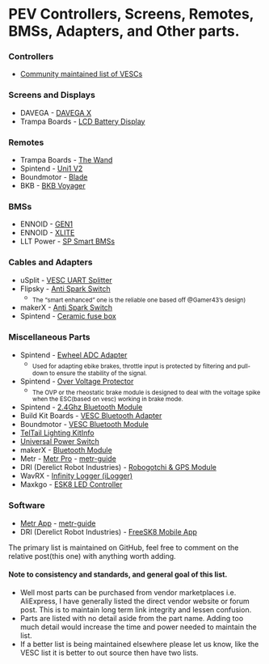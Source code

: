 # PEV Controllers, Screens, Remotes, BMSs, Adapters, and Other parts.
 
### Controllers
- [Community maintained list of VESCs](https://forum.esk8.news/t/escs-based-on-the-vesc/60389)

### Screens and Displays

- DAVEGA - [DAVEGA X](https://shop.davega.eu/?product=davega-x)
- Trampa Boards - [LCD Battery Display](https://trampaboards.com/lcd-battery-display-with-carbon-fibre-mounting-plate--screws-p-26183.html)

### Remotes

- Trampa Boards -  [The Wand](https://trampaboards.com/trampa-wand-remote-control--vesc-based-remote-gives-all-the-control-you-could-ever-wish-for-p-26992.html)
- Spintend - [Uni1 V2](https://spintend.com/products/2-4ghz-screen-remote-uni1-compatible-with-vesc-for-diy-electric-skateboard)
- Boundmotor -  [Blade](https://boundmotor.com/product/remote/)
- BKB -  [BKB Voyager](https://buildkitboards.com/products/bkb-voyager)

### BMSs

- ENNOID - [GEN1](https://www.ennoid.me/bms/gen-1)
- ENNOID - [XLITE](https://www.ennoid.me/bms/xlite)
- LLT Power - [SP Smart BMSs](https://www.lithiumbatterypcb.com/product-category/smart-bms/)

### Cables and Adapters

- uSplit - [VESC UART Splitter](https://solidcircuits.net/product/usplit/)
- Flipsky - [Anti Spark Switch](https://flipsky.net/collections/anti-spark-switch/products/anti-spark-switch-smart-280a-for-electric-skateboard-ebike-scooter-robots)
  - <sub>The “smart enhanced” one is the reliable one based off @Gamer43’s design)</sub>
- makerX - [Anti Spark Switch](https://www.makerx-tech.com/collections/accessories-1/products/anti-spark-switch)
- Spintend - [Ceramic fuse box](https://spintend.com/collections/diy-electric-scooter-parts/products/ceramic-fuse-box-30a-for-high-current-protection)

### Miscellaneous Parts

- Spintend - [Ewheel ADC Adapter](https://spintend.com/collections/diy-electric-scooter-parts/products/e-wheel-adapter-for-safely-applying-vesc-in-ebike-electric-scooter-in-adc-mode)
  - <sub>Used for adapting ebike brakes, throttle input is protected by filtering and pull-down to ensure the stability of the signal.</sub>
- Spintend - [Over Voltage Protector](https://spintend.com/collections/diy-electric-scooter-parts/products/over-voltage-protector-rehostatic-braking-resistor-module)
  - <sub>The OVP or the rheostatic brake module is designed to deal with the voltage spike when the ESC(based on vesc) working in brake mode.</sub>
- Spintend - [2.4Ghz Bluetooth Module](https://spintend.com/collections/diy-electric-scooter-parts/products/2-4ghz-bluetooth-module-based-on-nrf51-vesc-project)
- Build Kit Boards - [VESC Bluetooth Adapter](https://buildkitboards.com/collections/kit-accessories/products/vesc-bluetooth-adapter)
- Boundmotor - [VESC Bluetooth Module](https://boundmotor.com/product/vesc-bluetooth-module/)
- [TelTail Lighting Kit](https://solidcircuits.net/product/teltail-lighting-kit/)[Info](https://forum.esk8.news/t/teltail-lights-ttl-interactive-eskate-lighting-system/1594)
- [Universal Power Switch](https://solidcircuits.net/product/universal-power-switch-ups/)
- makerX - [Bluetooth Module](https://www.makerx-tech.com/collections/accessories-1/products/makerx-bluetooth-module-suitable-for-all-series-of-vesc)
- Metr - [Metr Pro](https://shop.metr.at/products/metr-pro) - [metr-guide](https://rpasichnyk.github.io/metr-guide/)
- DRI (Derelict Robot Industries) - [Robogotchi & GPS Module](https://forum.esk8.news/t/freesk8-mobile-app-ios-android-robogotchi-gps-modules/43930)
- WavRX - [Infinity Logger (iLogger)](https://forum.esk8.news/t/infinity-logger-ilogger-micro-sd-gps-wifi-can-uart-tool-app/26756)
- Maxkgo - [ESK8 LED Controller](https://maxkgo.com/products/esk8-sport-led-strip-controller-compatible-with-vesc-fsesc-focbox-for-18-color-modes?variant=41187977199816)
### Software
- [Metr App](https://metr.at/) - [metr-guide](https://rpasichnyk.github.io/metr-guide/)
- DRI (Derelict Robot Industries) - [FreeSK8 Mobile App](https://forum.freesk8.org/t/freesk8-mobile-app-android-ios/327)

The primary list is maintained on GitHub, feel free to comment on the relative post(this one) with anything worth adding.  
#### Note to consistency and standards, and general goal of this list.
- Well most parts can be purchased from vendor marketplaces i.e. AliExpress, I have generally listed the direct vendor website or forum post.  This is to maintain long term link integrity and lessen confusion.
- Parts are listed with no detail aside from the part name.  Adding too much detail would increase the time and power needed to maintain the list.
- If a better list is being maintained elsewhere please let us know, like the VESC list it is better to out source then have two lists.


